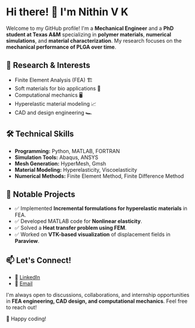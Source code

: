 # Hi there! 👋 I'm Nithin V K

Welcome to my GitHub profile! I'm a **Mechanical Engineer** and a **PhD student at Texas A&M** specializing in **polymer materials**, **numerical simulations**, and **material characterization**. My research focuses on the **mechanical performance of PLGA over time**.

## 🔬 Research & Interests
- Finite Element Analysis (FEA) 🏗️
- Soft materials for bio applications 🧬
- Computational mechanics 🖥️
- Hyperelastic material modeling 📈
- CAD and design engineering 🏎️

## 🛠️ Technical Skills
- **Programming:** Python, MATLAB, FORTRAN
- **Simulation Tools:** Abaqus, ANSYS
- **Mesh Generation:** HyperMesh, Gmsh
- **Material Modeling:** Hyperelasticity, Viscoelasticity
- **Numerical Methods:** Finite Element Method, Finite Difference Method

## 📌 Notable Projects
- ✅ Implemented **Incremental formulations for hyperelastic materials** in FEA.
- ✅ Developed MATLAB code for **Nonlinear elasticity**.
- ✅ Solved a **Heat transfer problem using FEM**.
- ✅ Worked on **VTK-based visualization** of displacement fields in **Paraview**.

## 📫 Let's Connect!
- 💼 [LinkedIn](https://www.linkedin.com/in/nithin-v-k/)
- 📧 [Email](mailto:am.en.u4me16143@tamu.edu)

I'm always open to discussions, collaborations, and internship opportunities in **FEA engineering, CAD design, and computational mechanics**. Feel free to reach out!

🚀 Happy coding!
